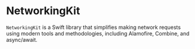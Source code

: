 # NetworkingKit
`NetworkingKit` is a Swift library that simplifies making network requests using modern tools and methodologies, including Alamofire, Combine, and async/await.
